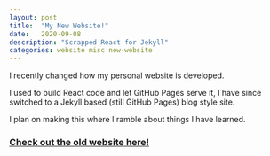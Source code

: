 ```yaml
---
layout: post
title:  "My New Website!"
date:   2020-09-08
description: "Scrapped React for Jekyll"
categories: website misc new-website
---
```


I recently changed how my personal website is developed. 

I used to build React code and let GitHub Pages serve it, I have since switched to a Jekyll based (still GitHub Pages) blog style site.

I plan on making this where I ramble about things I have learned.

### [Check out the old website here!](https://old.mattoestreich.com)
